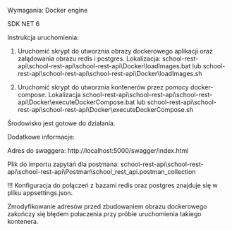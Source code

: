 Wymagania:
Docker engine

SDK NET 6

Instrukcja uruchomienia:
1. Uruchomić skrypt do utworznia obrazy dockerowego aplikacji oraz załądowania obrazu redis i postgres.
  Lokalizacja:
    school-rest-api\school-rest-api\school-rest-api\Docker\loadImages.bat
    lub
    school-rest-api\school-rest-api\school-rest-api\Docker\loadImages.sh

2. Uruchomić skrypt do utworznia kontenerów przez pomocy docker-compose.
  Lokalizacja
    school-rest-api\school-rest-api\school-rest-api\Docker\executeDockerCompose.bat
    lub
    school-rest-api\school-rest-api\school-rest-api\Docker\executeDockerCompose.sh

Środowisko jest gotowe do działania.

Dodatkowe informacje:

Adres do swaggera:
http://localhost:5000/swagger/index.html

Plik do importu zapytań dla postmana:
school-rest-api\school-rest-api\school-rest-api\Postman\school_rest_api.postman_collection

!!!
Konfiguracja do połączeń z bazami redis oraz postgres znajduje się w pliku appsettings.json.

Zmodyfikowanie adresów przed zbudowaniem obrazu dockerowego zakończy się błędem połaczenia przy próbie uruchomienia takiego kontenera.

